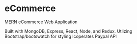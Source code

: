 # eCommerce
MERN eCommerce Web Application

Built with MongoDB, Express, React, Node, and Redux. 
Utlizing Bootstrap/bootswatch for styling
Icoperates Paypal API
